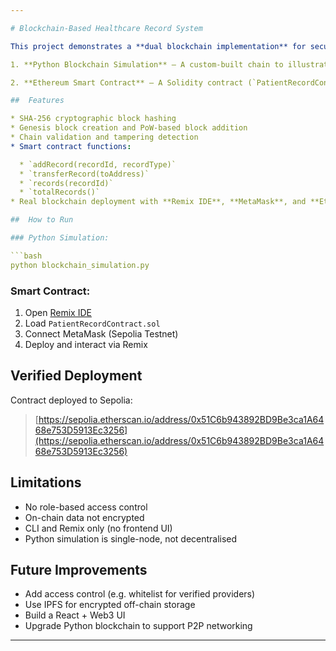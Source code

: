 ```yaml
---

# Blockchain-Based Healthcare Record System

This project demonstrates a **dual blockchain implementation** for secure healthcare data management:

1. **Python Blockchain Simulation** – A custom-built chain to illustrate block creation, Proof-of-Work, tamper detection, and chain validation for medical records.

2. **Ethereum Smart Contract** – A Solidity contract (`PatientRecordContract`) deployed on the **Sepolia testnet** to securely add and transfer patient records between authorised entities.

##  Features

* SHA-256 cryptographic block hashing
* Genesis block creation and PoW-based block addition
* Chain validation and tampering detection
* Smart contract functions:

  * `addRecord(recordId, recordType)`
  * `transferRecord(toAddress)`
  * `records(recordId)`
  * `totalRecords()`
* Real blockchain deployment with **Remix IDE**, **MetaMask**, and **Etherscan**

##  How to Run

### Python Simulation:

```bash
python blockchain_simulation.py
```

### Smart Contract:

1. Open [Remix IDE](https://remix.ethereum.org)
2. Load `PatientRecordContract.sol`
3. Connect MetaMask (Sepolia Testnet)
4. Deploy and interact via Remix

##  Verified Deployment

Contract deployed to Sepolia:

> [https://sepolia.etherscan.io/address/0x51C6b943892BD9Be3ca1A6468e753D5913Ec3256](https://sepolia.etherscan.io/address/0x51C6b943892BD9Be3ca1A6468e753D5913Ec3256)

##  Limitations

* No role-based access control
* On-chain data not encrypted
* CLI and Remix only (no frontend UI)
* Python simulation is single-node, not decentralised

## Future Improvements

* Add access control (e.g. whitelist for verified providers)
* Use IPFS for encrypted off-chain storage
* Build a React + Web3 UI
* Upgrade Python blockchain to support P2P networking

---
```


